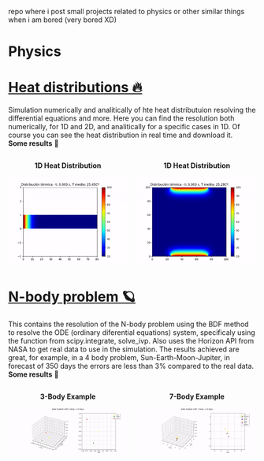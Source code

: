 repo where i post small projects related to physics or other similar things when i am bored (very bored XD)

# Physics

# [Heat distributions 🔥](Heat_distributions) 

Simulation numerically and analitically of hte heat distributuion resolving the differential equations and more. Here you can find the resolution both numerically, for 1D and 2D, and analitically for a specific cases in 1D. Of course you can see the heat distribution in real time and download it.       
**Some results** 🎥

<div style="display: flex; justify-content: center; gap: 20px;">

  <div style="text-align: center;">
    <p><strong>1D Heat Distribution</strong></p>
    <img src="Heat_Equations\results\heat_distribution_1D.gif" width="400">
  </div>
  <div style="text-align: center;">
    <p><strong>1D Heat Distribution</strong></p>
    <img src="Heat_Equations\results\heat_distribution_2D.gif" width="400">
  </div>

</div>

# [N-body problem 🪐](N_body) 

This contains the resolution of the N-body problem using the BDF method to resolve the ODE (ordinary diferential equations) system, specificaly using the function from scipy.integrate, solve_ivp. Also uses the Horizon API from NASA to get real data to use in the simulation. The results achieved are great, for example, in a 4 body problem, Sun-Earth-Moon-Jupiter, in forecast of 350 days the errors are less than 3% compared to the real data.
**Some results** 🎥

<div style="display: flex; justify-content: center; gap: 20px;">

  <div style="text-align: center;">
    <p><strong>3-Body Example</strong></p>
      <img src="N_Body\ImgVideo\3body.gif" width="400">
  </div>
  
  <div style="text-align: center;">
    <p><strong>7-Body Example</strong></p>
      <img src="N_Body\ImgVideo\7body.gif" width="400">
  </div>

</div>